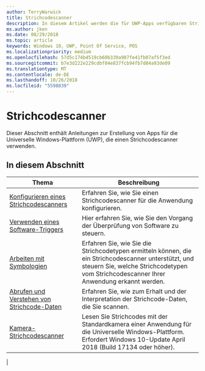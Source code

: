 ```yaml
---
author: TerryWarwick
title: Strichcodescanner
description: In diesem Artikel werden die für UWP-Apps verfügbaren Strichcodescanner-Features aufgeführt, sowie die Links zu den Anleitungen für ihre Verwendung.
ms.author: jken
ms.date: 08/29/2018
ms.topic: article
keywords: Windows 10, UWP, Point Of Service, POS
ms.localizationpriority: medium
ms.openlocfilehash: 57d5c174b4519cb60b339a907fe41fb07af5f3ed
ms.sourcegitcommit: b7e3d222e229cdbf04e837fcb94fb7d84a93de09
ms.translationtype: MT
ms.contentlocale: de-DE
ms.lasthandoff: 10/26/2018
ms.locfileid: "5598839"
---
```

# <a name="barcode-scanner"></a>Strichcodescanner

Dieser Abschnitt enthält Anleitungen zur Erstellung von Apps für die Universelle Windows-Plattform (UWP), die einen Strichcodescanner verwenden.

## <a name="in-this-section"></a>In diesem Abschnitt

|Thema |Beschreibung |
|------|------------|
| [Konfigurieren eines Strichcodescanners](../devices-sensors/pos-barcodescanner-configure.md)  | Erfahren Sie, wie Sie einen Strichcodescanner für die Anwendung konfigurieren. |
| [Verwenden eines Software-Triggers](../devices-sensors/pos-barcodescanner-software-trigger.md) | Hier erfahren Sie, wie Sie den Vorgang der Überprüfung von Software zu steuern. |
| [Arbeiten mit Symbologien](pos-barcodescanner-symbologies.md) | Erfahren Sie, wie Sie die Strichcodetypen ermitteln können, die ein Strichcodescanner unterstützt, und steuern Sie, welche Strichcodetypen vom Strichcodescanner Ihrer Anwendung erkannt werden. |
| [Abrufen und Verstehen von Strichcode-Daten](pos-barcodescanner-scan-data.md) | Erfahren Sie, wie zum Erhalt und der Interpretation der Strichcode-Daten, die Sie scannen. |
| [Kamera-Strichcodescanner](pos-camerabarcode.md) | Lesen Sie Strichcodes mit der Standardkamera einer Anwendung für die Universelle Windows-Plattform. Erfordert Windows 10-Update April 2018 (Build 17134 oder höher). |
|
 
